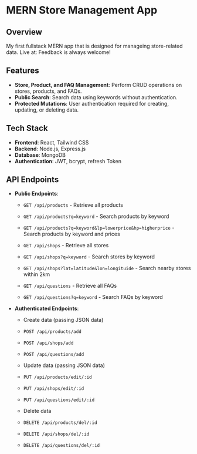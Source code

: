 # MERN Store Management App

## Overview
My first fullstack MERN app that is designed for manageing store-related data.
Live at: 
Feedback is always welcome!

## Features
- **Store, Product, and FAQ Management**: Perform CRUD operations on stores, products, and FAQs.
- **Public Search**: Search data using keywords without authentication.
- **Protected Mutations**: User authentication required for creating, updating, or deleting data.

## Tech Stack
- **Frontend**: React, Tailwind CSS
- **Backend**: Node.js, Express.js
- **Database**: MongoDB
- **Authentication**: JWT, bcrypt, refresh Token


## API Endpoints
- **Public Endpoints**:
  - `GET /api/products` - Retrieve all products
  - `GET /api/products?q=keyword` - Search products by keyword
  - `GET /api/products?q=keyword&lp=lowerprice&hp=higherprice` - Search products by keyword and prices

  - `GET /api/shops` - Retrieve all stores
  - `GET /api/shops?q=keyword` - Search stores by keyword
  - `GET /api/shops?lat=latitude&lon=longituide` - Search nearby stores within 2km

  - `GET /api/questions` - Retrieve all FAQs
  - `GET /api/questions?q=keyword` - Search FAQs by keyword

- **Authenticated Endpoints**:
  - Create data (passing JSON data)
  - `POST /api/products/add` 
  - `POST /api/shops/add` 
  - `POST /api/questions/add` 

  - Update data (passing JSON data)
  - `PUT /api/products/edit/:id` 
  - `PUT /api/shops/edit/:id` 
  - `PUT /api/questions/edit/:id`

  - Delete data
  - `DELETE /api/products/del/:id`
  - `DELETE /api/shops/del/:id` 
  - `DELETE /api/questions/del/:id` 
